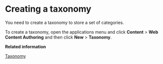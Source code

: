 # Creating a taxonomy 

You need to create a taxonomy to store a set of categories.

To create a taxonomy, open the applications menu and click **Content** \> **Web Content Authoring** and then click **New** \> **Taxonomy**.

**Related information**  


[Taxonomy ](../site/site_taxonomy.md)

